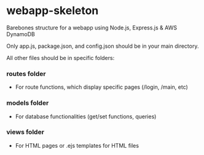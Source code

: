 # webapp-skeleton
Barebones structure for a webapp using Node.js, Express.js &amp; AWS DynamoDB

Only app.js, package.json, and config.json should be in your main directory.

All other files should be in specific folders:

### routes folder
* For route functions, which display specific pages (/login, /main, etc)

### models folder
* For database functionalities (get/set functions, queries)

### views folder
* For HTML pages or .ejs templates for HTML files


